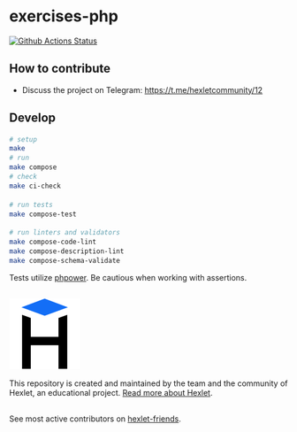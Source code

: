 # exercises-php

[![Github Actions Status](../../workflows/Docker/badge.svg)](../../exercises-php/actions)

## How to contribute

* Discuss the project on Telegram: https://t.me/hexletcommunity/12

## Develop

```bash
# setup
make
# run
make compose
# check
make ci-check

# run tests
make compose-test

# run linters and validators
make compose-code-lint
make compose-description-lint
make compose-schema-validate
```

Tests utilize [phpower](https://github.com/ngyuki/phpower). Be cautious when working with assertions.

##
[![Hexlet Ltd. logo](https://raw.githubusercontent.com/Hexlet/assets/master/images/hexlet_logo128.png)](https://hexlet.io/?utm_source=github&utm_medium=link&utm_campaign=exercises-php)

This repository is created and maintained by the team and the community of Hexlet, an educational project. [Read more about Hexlet](https://hexlet.io/?utm_source=github&utm_medium=link&utm_campaign=exercises-php).
##

See most active contributors on [hexlet-friends](https://friends.hexlet.io/).
